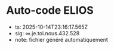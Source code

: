 # Auto-code ELIOS
- ts: 2025-10-14T23:16:17.565Z
- sig: ∞.je.toi.nous.432.528
- note: fichier généré automatiquement